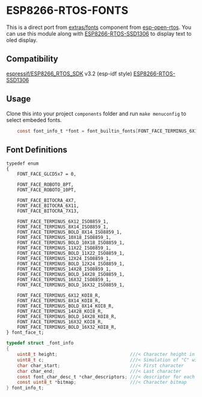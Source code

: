 # ESP8266-RTOS-FONTS

This is a direct port from [extras/fonts](https://github.com/SuperHouse/esp-open-rtos/tree/master/extras/fonts) component from [esp-open-rtos](https://github.com/SuperHouse/esp-open-rtos). You can use this module along with [ESP8266-RTOS-SSD1306](https://github.com/Fonger/ESP8266-RTOS-SSD1306) to display text to oled display.

## Compatibility

[espressif/ESP8266_RTOS_SDK](https://github.com/espressif/ESP8266_RTOS_SDK) v3.2 (esp-idf style)
[ESP8266-RTOS-SSD1306](https://github.com/Fonger/ESP8266-RTOS-SSD1306)

## Usage

Clone this into your project `components` folder and run `make menuconfig` to select embeded fonts.

```c
    const font_info_t *font = font_builtin_fonts[FONT_FACE_TERMINUS_6X12_ISO8859_1];
```

## Font Definitions

```
typedef enum
{
    FONT_FACE_GLCD5x7 = 0,

    FONT_FACE_ROBOTO_8PT,
    FONT_FACE_ROBOTO_10PT,

    FONT_FACE_BITOCRA_4X7,
    FONT_FACE_BITOCRA_6X11,
    FONT_FACE_BITOCRA_7X13,

    FONT_FACE_TERMINUS_6X12_ISO8859_1,
    FONT_FACE_TERMINUS_8X14_ISO8859_1,
    FONT_FACE_TERMINUS_BOLD_8X14_ISO8859_1,
    FONT_FACE_TERMINUS_10X18_ISO8859_1,
    FONT_FACE_TERMINUS_BOLD_10X18_ISO8859_1,
    FONT_FACE_TERMINUS_11X22_ISO8859_1,
    FONT_FACE_TERMINUS_BOLD_11X22_ISO8859_1,
    FONT_FACE_TERMINUS_12X24_ISO8859_1,
    FONT_FACE_TERMINUS_BOLD_12X24_ISO8859_1,
    FONT_FACE_TERMINUS_14X28_ISO8859_1,
    FONT_FACE_TERMINUS_BOLD_14X28_ISO8859_1,
    FONT_FACE_TERMINUS_16X32_ISO8859_1,
    FONT_FACE_TERMINUS_BOLD_16X32_ISO8859_1,

    FONT_FACE_TERMINUS_6X12_KOI8_R,
    FONT_FACE_TERMINUS_8X14_KOI8_R,
    FONT_FACE_TERMINUS_BOLD_8X14_KOI8_R,
    FONT_FACE_TERMINUS_14X28_KOI8_R,
    FONT_FACE_TERMINUS_BOLD_14X28_KOI8_R,
    FONT_FACE_TERMINUS_16X32_KOI8_R,
    FONT_FACE_TERMINUS_BOLD_16X32_KOI8_R,
} font_face_t;
```

```c
typedef struct _font_info
{
    uint8_t height;                           ///< Character height in pixel, all characters have same height
    uint8_t c;                                ///< Simulation of "C" width in TrueType term, the space between adjacent characters
    char char_start;                          ///< First character
    char char_end;                            ///< Last character
    const font_char_desc_t *char_descriptors; ///< descriptor for each character
    const uint8_t *bitmap;                    ///< Character bitmap
} font_info_t;
```

